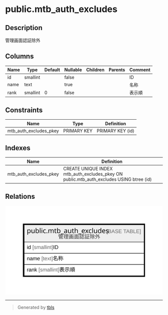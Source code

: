 # public.mtb_auth_excludes

## Description

管理画面認証除外

## Columns

| Name | Type | Default | Nullable | Children | Parents | Comment |
| ---- | ---- | ------- | -------- | -------- | ------- | ------- |
| id | smallint |  | false |  |  | ID |
| name | text |  | true |  |  | 名称 |
| rank | smallint | 0 | false |  |  | 表示順 |

## Constraints

| Name | Type | Definition |
| ---- | ---- | ---------- |
| mtb_auth_excludes_pkey | PRIMARY KEY | PRIMARY KEY (id) |

## Indexes

| Name | Definition |
| ---- | ---------- |
| mtb_auth_excludes_pkey | CREATE UNIQUE INDEX mtb_auth_excludes_pkey ON public.mtb_auth_excludes USING btree (id) |

## Relations

![er](public.mtb_auth_excludes.svg)

---

> Generated by [tbls](https://github.com/k1LoW/tbls)
